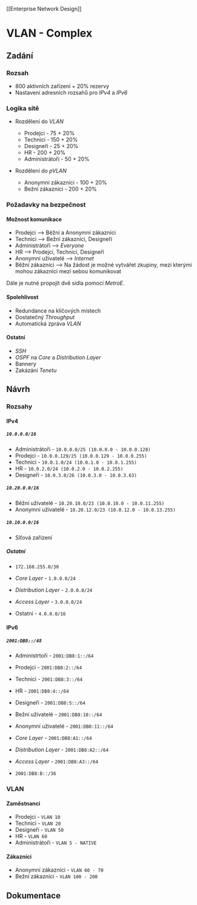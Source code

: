 [[Enterprise Network Design]]
# VLAN - Complex

## Zadání

### Rozsah

- 800 aktivních zařízení + 20% rezervy
- Nastavení adresních rozsahů pro *IPv4* a *IPv6*

### Logika sítě

- Rozdělení do *VLAN*
  - Prodejci - 75 + 20%
  - Technici - 150 + 20%
  - Designeři - 25 + 20%
  - HR - 200 + 20%
  - Administrátoři - 50 + 20%

- Rozdělení do *pVLAN*
  - Anonymní zákazníci - 100 + 20%
  - Bežní zákazníci - 200 + 20%

### Požadavky na bezpečnost

#### Možnost komunikace

- Prodejci --> Běžní a Anonymní zákazníci
- Technici --> Bežní zákazníci, Designeři
- Administrátoři --> *Everyone*
- HR --> Prodejci, Technici, Designeři
- Anonymní uživatelé --> *Internet*
- Běžní zákazníci --> Na žádost je možné vytvářet zkupiny, mezi kterými mohou zákazníci mezi sebou komunikovat

Dále je nutné propojit dvě sídla pomocí *MetroE*.

#### Spolehlivost 

- Redundance na klíčových místech
- Dostatečný *Throughput*
- Automatická zpráva *VLAN*

#### Ostatní

- *SSH*
- *OSPF* na *Core* a *Distribution Layer*
- Bannery
- Zakázání *Tenetu*

## Návrh

### Rozsahy

#### IPv4

##### ***`10.0.0.0/16`***

- Administrátoři - `10.0.0.0/25 (10.0.0.0 - 10.0.0.128)`
- Prodejci - `10.0.0.129/25 (10.0.0.129 - 10.0.0.255)`
- Technici - `10.0.1.0/24 (10.0.1.0 - 10.0.1.255)`
- HR - `10.0.2.0/24 (10.0.2.0 - 10.0.2.255)`
- Designeři - `10.0.3.0/26 (10.0.3.0 - 10.0.3.63)`

##### ***`10.20.0.0/16`***

- Běžní uživatelé - `10.20.10.0/23 (10.0.10.0 - 10.0.11.255)`
- Anonymní uživatelé - `10.20.12.0/23 (10.0.12.0 - 10.0.13.255)`

##### ***`10.10.0.0/16`***

- Síťová zařízení


##### Ostatní

- `172.168.255.0/30`

- *Core Layer* - `1.0.0.0/24`
- *Distribution Layer* - `2.0.0.0/24`
- *Access Layer* - `3.0.0.0/24`
- Ostatní - `4.0.0.0/16`

#### IPv6

##### **`2001:DB8::/48`**

- Administrtoři - `2001:DB8:1::/64`
- Prodejci - `2001:DB8:2::/64`
- Technici - `2001:DB8:3::/64`
- HR - `2001:DB8:4::/64`
- Designeři - `2001:DB8:5::/64`

- Bežní uživatelé - `2001:DB8:10::/64`
- Anonymní uživatelé - `2001:DB8:11::/64`
 
- *Core Layer* - `2001:DB8:A1::/64`
- *Distribution Layer* - `2001:DB8:A2::/64`
- *Access Layer* - `2001:DB8:A3::/64`
  
- `2001:DB8:B::/36`


### VLAN

#### Zaměstnanci

- Prodejci - `VLAN 10`
- Technici - `VLAN 20` 
- Designeři - `VLAN 50`
- HR - `VLAN 60`
- Administrátoři - `VLAN 5 - NATIVE`


#### Zákazníci

- Anonymní zákazníci - `VLAN 60 - 70`
- Bežní zákazníci - `VLAN 100 - 200`


## Dokumentace












